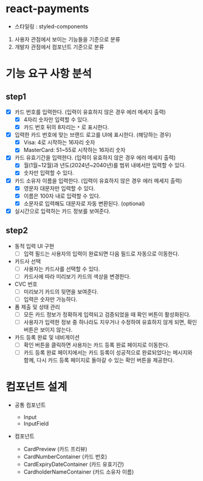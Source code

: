 # react-payments

- 스타일링 : styled-components

1. 사용자 관점에서 보이는 기능들을 기준으로 분류
2. 개발자 관점에서 컴포넌트 기준으로 분류

# 기능 요구 사항 분석

## step1

- [x] 카드 번호를 입력한다. (입력이 유효하지 않은 경우 에러 메세지 출력)
  - [x] 4자리 숫자만 입력할 수 있다.
  - [x] 카드 번호 뒤의 8자리는 `*` 로 표시한다.
- [x] 입력한 카드 번호에 맞는 브랜드 로고를 UI에 표시한다. (해당하는 경우)
  - [x] Visa: 4로 시작하는 16자리 숫자
  - [x] MasterCard: 51~55로 시작하는 16자리 숫자
- [x] 카드 유효기간을 입력한다. (입력이 유효하지 않은 경우 에러 메세지 출력)
  - [x] 월(1월~12월)과 년도(2024년~2040년)를 범위 내에서만 입력할 수 있다.
  - [x] 숫자만 입력할 수 있다.
- [x] 카드 소유자 이름을 입력한다. (입력이 유효하지 않은 경우 에러 메세지 출력)
  - [x] 영문자 대문자만 입력할 수 있다.
  - [x] 이름은 100자 내로 입력할 수 있다.
  - [x] 소문자로 입력해도 대문자로 자동 변환된다. (optional)
- [x] 실시간으로 입력하는 카드 정보를 보여준다.

## step2

- 동적 입력 UI 구현
  - [ ] 입력 필드는 사용자의 입력이 완료되면 다음 필드로 자동으로 이동한다.
- 카드사 선택
  - [ ] 사용자는 카드사를 선택할 수 있다.
  - [ ] 카드사에 따라 미리보기 카드의 색상을 변경한다.
- CVC 번호
  - [ ] 미리보기 카드의 뒷면을 보여준다.
  - [ ] 입력은 숫자만 가능하다.
- 폼 제출 및 상태 관리
  - [ ] 모든 카드 정보가 정확하게 입력되고 검증되었을 때 확인 버튼이 활성화된다.
  - [ ] 사용자가 입력한 정보 중 하나라도 지우거나 수정하여 유효하지 않게 되면, 확인 버튼은 보이지 않는다.
- 카드 등록 완료 및 네비게이션
  - [ ] 확인 버튼을 클릭하면 사용자는 카드 등록 완료 페이지로 이동한다.
  - [ ] 카드 등록 완료 페이지에서는 카드 등록이 성공적으로 완료되었다는 메시지와 함께, 다시 카드 등록 페이지로 돌아갈 수 있는 확인 버튼을 제공한다.

# 컴포넌트 설계

- 공통 컴포넌트

  - Input
  - InputField

- 컴포넌트
  - CardPreview (카드 프리뷰)
  - CardNumberContainer (카드 번호)
  - CardExpiryDateContainer (카드 유효기간)
  - CardholderNameContainer (카드 소유자 이름)
